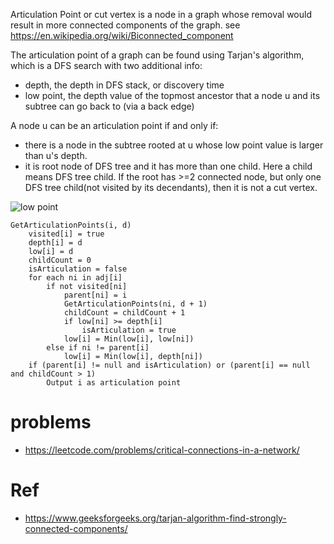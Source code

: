Articulation Point or cut vertex is a node in a graph whose removal would result in more connected components of the graph.
see https://en.wikipedia.org/wiki/Biconnected_component

The articulation point of a graph can be found using Tarjan's algorithm, which is a DFS search with two additional info:
* depth, the depth in DFS stack, or discovery time
* low point, the depth value of the topmost ancestor that a node u and its subtree can go back to (via a back edge)

A node u can be an articulation point if and only if:
* there is a node in the subtree rooted at u whose low point value is larger than u's depth.
* it is root node of DFS tree and it has more than one child. Here a child means DFS tree child. If the root has >=2 connected node, but only one DFS tree child(not visited by its decendants), then it is not a cut vertex.

![low point](https://media.geeksforgeeks.org/wp-content/cdn-uploads/20190702123438/TarjansAlgorithms.png "low point value")

```
GetArticulationPoints(i, d)
    visited[i] = true
    depth[i] = d
    low[i] = d
    childCount = 0
    isArticulation = false
    for each ni in adj[i]
        if not visited[ni]
            parent[ni] = i
            GetArticulationPoints(ni, d + 1)
            childCount = childCount + 1
            if low[ni] >= depth[i]
                isArticulation = true
            low[i] = Min(low[i], low[ni])
        else if ni != parent[i]
            low[i] = Min(low[i], depth[ni])
    if (parent[i] != null and isArticulation) or (parent[i] == null and childCount > 1)
        Output i as articulation point
```
# problems
* https://leetcode.com/problems/critical-connections-in-a-network/

# Ref
* https://www.geeksforgeeks.org/tarjan-algorithm-find-strongly-connected-components/
